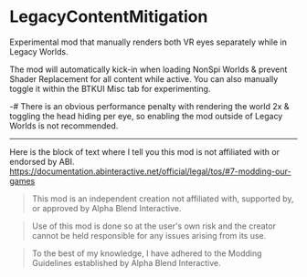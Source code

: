# LegacyContentMitigation

Experimental mod that manually renders both VR eyes separately while in Legacy Worlds.

The mod will automatically kick-in when loading NonSpi Worlds & prevent Shader Replacement for all content while active. You can also manually toggle it within the BTKUI Misc tab for experimenting.

-# There is an obvious performance penalty with rendering the world 2x & toggling the head hiding per eye, so enabling the mod outside of Legacy Worlds is not recommended.

---

Here is the block of text where I tell you this mod is not affiliated with or endorsed by ABI. 
https://documentation.abinteractive.net/official/legal/tos/#7-modding-our-games

> This mod is an independent creation not affiliated with, supported by, or approved by Alpha Blend Interactive. 

> Use of this mod is done so at the user's own risk and the creator cannot be held responsible for any issues arising from its use.

> To the best of my knowledge, I have adhered to the Modding Guidelines established by Alpha Blend Interactive.
